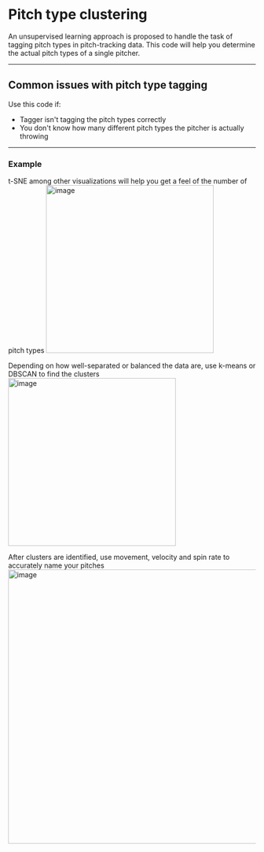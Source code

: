 # Pitch type clustering

An unsupervised learning approach is proposed to handle the task of tagging pitch types in pitch-tracking data. This code will help you determine the actual pitch types of a single pitcher.

---

## Common issues with pitch type tagging

Use this code if:

- Tagger isn't tagging the pitch types correctly
- You don't know how many different pitch types the pitcher is actually throwing

---

### Example
t-SNE among other visualizations will help you get a feel of the number of pitch types
<img width="341" alt="image" src="https://github.com/user-attachments/assets/558d54f5-b9d4-4777-a865-84745630deba" />

Depending on how well-separated or balanced the data are, use k-means or DBSCAN to find the clusters
<img width="341" alt="image" src="https://github.com/user-attachments/assets/75aa6b77-64fc-4455-bb6c-58e6e0cfbdb5" />

After clusters are identified, use movement, velocity and spin rate to accurately name your pitches
<img width="557" alt="image" src="https://github.com/user-attachments/assets/d5dd5b7d-3a52-42d9-a8c8-ec100eac7a76" />


